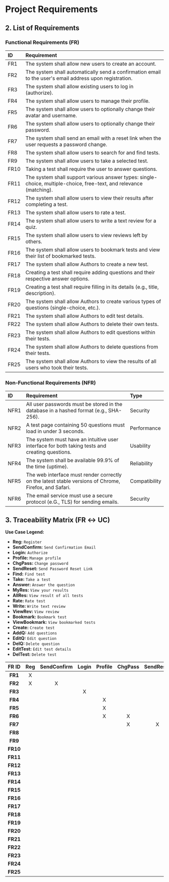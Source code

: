 # Project Requirements

## 2. List of Requirements

### Functional Requirements (FR)

| ID | Requirement |
| :--- | :--- |
| FR1 | The system shall allow new users to create an account. |
| FR2 | The system shall automatically send a confirmation email to the user's email address upon registration. |
| FR3 | The system shall allow existing users to log in (authorize). |
| FR4 | The system shall allow users to manage their profile. |
| FR5 | The system shall allow users to optionally change their avatar and username. |
| FR6 | The system shall allow users to optionally change their password. |
| FR7 | The system shall send an email with a reset link when the user requests a password change. |
| FR8 | The system shall allow users to search for and find tests. |
| FR9 | The system shall allow users to take a selected test. |
| FR10 | Taking a test shall require the user to answer questions. |
| FR11 | The system shall support various answer types: single-choice, multiple-choice, free-text, and relevance (matching). |
| FR12 | The system shall allow users to view their results after completing a test. |
| FR13 | The system shall allow users to rate a test. |
| FR14 | The system shall allow users to write a text review for a quiz. |
| FR15 | The system shall allow users to view reviews left by others. |
| FR16 | The system shall allow users to bookmark tests and view their list of bookmarked tests. |
| FR17 | The system shall allow Authors to create a new test. |
| FR18 | Creating a test shall require adding questions and their respective answer options. |
| FR19 | Creating a test shall require filling in its details (e.g., title, description). |
| FR20 | The system shall allow Authors to create various types of questions (single-choice, etc.). |
| FR21 | The system shall allow Authors to edit test details. |
| FR22 | The system shall allow Authors to delete their own tests. |
| FR23 | The system shall allow Authors to edit questions within their tests. |
| FR24 | The system shall allow Authors to delete questions from their tests. |
| FR25 | The system shall allow Authors to view the results of all users who took their tests. |

### Non-Functional Requirements (NFR)

| ID | Requirement | Type |
| :--- | :--- | :--- |
| NFR1 | All user passwords must be stored in the database in a hashed format (e.g., SHA-256). | Security |
| NFR2 | A test page containing 50 questions must load in under 3 seconds. | Performance |
| NFR3 | The system must have an intuitive user interface for both taking tests and creating questions. | Usability |
| NFR4 | The system shall be available 99.9% of the time (uptime). | Reliability |
| NFR5 | The web interface must render correctly on the latest stable versions of Chrome, Firefox, and Safari. | Compatibility |
| NFR6 | The email service must use a secure protocol (e.G., TLS) for sending emails. | Security |

## 3. Traceability Matrix (FR ↔ UC)

**Use Case Legend:**
* **Reg:** `Register`
* **SendConfirm:** `Send Confirmation Email`
* **Login:** `Authorize`
* **Profile:** `Manage profile`
* **ChgPass:** `Change password`
* **SendReset:** `Send Password Reset Link`
* **Find:** `Find test`
* **Take:** `Take a test`
* **Answer:** `Answer the question`
* **MyRes:** `View your results`
* **AllRes:** `View result of all tests`
* **Rate:** `Rate test`
* **Write:** `Write text review`
* **ViewRev:** `View review`
* **Bookmark:** `Bookmark test`
* **ViewBookmark:** `View bookmarked tests`
* **Create:** `Create test`
* **AddQ:** `Add questions`
* **EditQ:** `Edit question`
* **DelQ:** `Delete question`
* **EditTest:** `Edit test details`
* **DelTest:** `Delete test`

| FR ID | Reg | SendConfirm | Login | Profile | ChgPass | SendReset | Find | Take | Answer | MyRes | AllRes | Rate | Write | ViewRev | Bookmark | ViewBookmark | Create | AddQ | EditQ | DelQ | EditTest | DelTest |
| :---: | :---: | :---: | :---: | :---: | :---: | :---: | :---: | :---: | :---: | :---: | :---: | :---: | :---: | :---: | :---: | :---: | :---: | :---: | :---: | :---: | :---: | :---: |
| **FR1** | X | | | | | | | | | | | | | | | | | | | | | |
| **FR2** | X | X | | | | | | | | | | | | | | | | | | | |
| **FR3** | | | X | | | | | | | | | | | | | | | | | | |
| **FR4** | | | | X | | | | | | | | | | | | | | | | | |
| **FR5** | | | | X | | | | | | | | | | | | | | | | | |
| **FR6** | | | | X | X | | | | | | | | | | | | | | | |
| **FR7** | | | | | X | X | | | | | | | | | | | | | | |
| **FR8** | | | | | | | X | | | | | | | | | | | | | |
| **FR9** | | | | | | | | X | | | | | | | | | | | | |
| **FR10** | | | | | | | | X | X | | | | | | | | | | | |
| **FR11** | | | | | | | | | X | | | | | | | | | X | | |
| **FR12** | | | | | | | | | | X | | | | | | | | | | |
| **FR13** | | | | | | | | | | | | X | | | | | | | | |
| **FR14** | | | | | | | | | | | | | X | | | | | | | |
| **FR15** | | | | | | | | | | | | | | X | | | | | | |
| **FR16** | | | | | | | | | | | | | | | X | X | | | | | |
| **FR17** | | | | | | | | | | | | | | | | | X | | | | |
| **FR18** | | | | | | | | | | | | | | | | | X | X | | | |
| **FR19** | | | | | | | | | | | | | | | | | X | | | | X |
| **FR20** | | | | | | | | | | | | | | | | | | X | | | |
| **FR21** | | | | | | | | | | | | | | | | | | | | X |
| **FR22** | | | | | | | | | | | | | | | | | | | | | X |
| **FR23** | | | | | | | | | | | | | | | | | | X | | |
| **FR24** | | | | | | | | | | | | | | | | | | | X | |
| **FR25** | | | | | | | | | | | X | | | | | | | | | |
